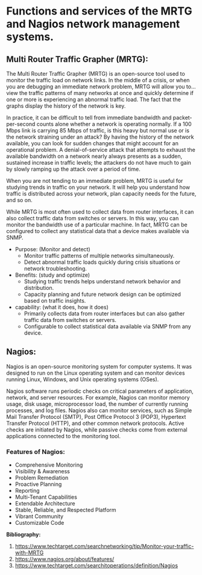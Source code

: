 ﻿# <a name="_5hz9foxy4t6d"></a>**Functions and services of the MRTG and Nagios network management systems.**
## <a name="_p2uk4xl36pgi"></a>**Multi Router Traffic Grapher (MRTG):**
The Multi Router Traffic Grapher (MRTG) is an open-source tool used to monitor the traffic load on network links. In the middle of a crisis, or when you are debugging an immediate network problem, MRTG will allow you to...  view the traffic patterns of many networks at once and quickly determine if one or more is experiencing an abnormal traffic load. The fact that the graphs display the history of the network is key.

In practice, it can be difficult to tell from immediate bandwidth and packet-per-second counts alone whether a network is operating normally. If a 100 Mbps link is carrying 85 Mbps of traffic, is this heavy but normal use or is the network straining under an attack? By having the history of the network available, you can look for sudden changes that might account for an operational problem. A denial-of-service attack that attempts to exhaust the available bandwidth on a network nearly always presents as a sudden, sustained increase in traffic levels; the attackers do not have much to gain by slowly ramping up the attack over a period of time.

When you are not tending to an immediate problem, MRTG is useful for studying trends in traffic on your network. It will help you understand how traffic is distributed across your network, plan capacity needs for the future, and so on.

While MRTG is most often used to collect data from router interfaces, it can also collect traffic data from switches or servers. In this way, you can monitor the bandwidth use of a particular machine. In fact, MRTG can be configured to collect any statistical data that a device makes available via SNMP.

- Purpose: (Monitor and detect)
  - Monitor traffic patterns of multiple networks simultaneously.
  - Detect abnormal traffic loads quickly during crisis situations or network troubleshooting.
- Benefits: (study and optimize) 
  - Studying traffic trends helps understand network behavior and distribution. 
  - Capacity planning and future network design can be optimized based on traffic insights.
- capability: (what it does, how it does)
  - Primarily collects data from router interfaces but can also gather traffic data from switches or servers.
  - Configurable to collect statistical data available via SNMP from any device.
  
## <a name="_26j3f98r4ffr"></a>**Nagios:**
Nagios is an open-source monitoring system for computer systems. It was designed to run on the Linux operating system and can monitor devices running Linux, Windows, and Unix operating systems (OSes).

Nagios software runs periodic checks on critical parameters of application, network, and server resources. For example, Nagios can monitor memory usage, disk usage, microprocessor load, the number of currently running processes, and log files. Nagios also can monitor services, such as Simple Mail Transfer Protocol (SMTP), Post Office Protocol 3 (POP3), Hypertext Transfer Protocol (HTTP), and other common network protocols. Active checks are initiated by Nagios, while passive checks come from external applications connected to the monitoring tool.
### <a name="_e78si9vm1olg"></a>**Features of Nagios:**

- Comprehensive Monitoring
- Visibility & Awareness
- Problem Remediation
- Proactive Planning
- Reporting
- Multi-Tenant Capabilities
- Extendable Architecture
- Stable, Reliable, and Respected Platform
- Vibrant Community
- Customizable Code



**Bibliography:**

1. <https://www.techtarget.com/searchnetworking/tip/Monitor-your-traffic-with-MRTG>
1. <https://www.nagios.org/about/features/>
1. <https://www.techtarget.com/searchitoperations/definition/Nagios>
